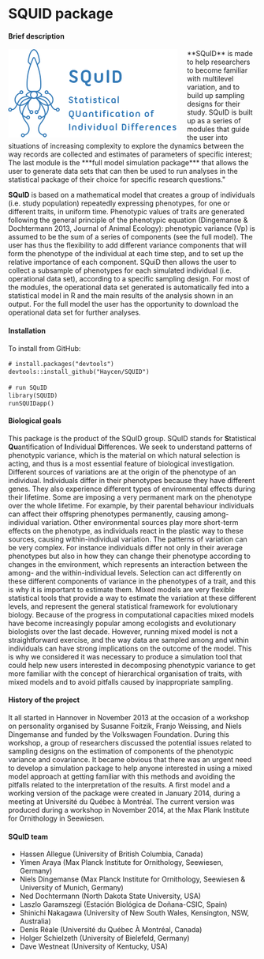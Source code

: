 # SQUID package



#### Brief description
<img id='logo' src='./inst/shiny-squid/www/pictures/logo_2.png' align='left' alt='SQuID' style='padding-right:20px;'>
**SQuID** is made to help researchers to become familiar with multilevel variation, and to build up sampling designs for their study. SQuID is built up as a series of modules that guide the user into situations of increasing complexity to explore the dynamics between the way records are collected and estimates of parameters of specific interest; The last module is the ***full model simulation package*** that allows the user to generate data sets that can then be used to run analyses in the statistical package of their choice for specific research questions."

**SQuID** is based on a mathematical model that creates a group of individuals (i.e. study population) repeatedly expressing phenotypes, for one or different traits, in uniform time. Phenotypic values of traits are generated following the general principle of the phenotypic equation (Dingemanse & Dochtermann 2013, Journal of Animal Ecology): phenotypic variance (Vp) is assumed to be the sum of a series of components (see the full model). The user has thus the flexibility to add different variance components that will form the phenotype of the individual at each time step, and to set up the relative importance of each component. SQuiD then allows the user to collect a subsample of phenotypes for each simulated individual (i.e. operational data set), according to a specific sampling design. For most of the modules, the operational data set generated is automatically fed into a statistical model in R and the main results of the analysis shown in an output. For the full model the user has the opportunity to download the operational data set for further analyses.

#### Installation

To install from GitHub:

```
# install.packages("devtools")
devtools::install_github("Haycen/SQUID")

# run SQuID
library(SQUID)
runSQUIDapp()
```

#### Biological goals
This package is the product of the SQuID group. SQuID stands for **S**tatistical **Qu**antification of **I**ndividual **D**ifferences. We seek to understand patterns of phenotypic variance, which is the material on which natural selection is acting, and thus is a most essential feature of biological investigation. Different sources of variations are at the origin of the phenotype of an individual. Individuals differ in their phenotypes because they have different genes. They also experience different types of environmental effects during their lifetime. Some are imposing a very permanent mark on the phenotype over the whole lifetime. For example, by their parental behaviour individuals can affect their offspring phenotypes permanently, causing among-individual variation. Other environmental sources play more short-term effects on the phenotype, as individuals react in the plastic way to these sources, causing within-individual variation. The patterns of variation can be very complex. For instance individuals differ not only in their average phenotypes but also in how they can change their phenotype according to changes in the environment, which represents an interaction between the among- and the within-individual levels. Selection can act differently on these different components of variance in the phenotypes of a trait, and this is why it is important to estimate them. Mixed models are very flexible statistical tools that provide a way to estimate the variation at these different levels, and represent the general statistical framework for evolutionary biology. Because of the progress in computational capacities mixed models have become increasingly popular among ecologists and evolutionary biologists over the last decade. However, running mixed model is not a straightforward exercise, and the way data are sampled among and within individuals can have strong implications on the outcome of the model. This is why we considered it was necessary to produce a simulation tool that could help new users interested in decomposing phenotypic variance to get more familiar with the concept of hierarchical organisation of traits, with mixed models and to avoid pitfalls caused by inappropriate sampling.


#### History of the project
It all started in Hannover in November 2013 at the occasion of a workshop on personality organised by Susanne Foitzik, Franjo Weissing, and Niels Dingemanse and funded by the Volkswagen Foundation. During this workshop, a group of researchers discussed the potential issues related to sampling designs on the estimation of components of the phenotypic variance and covariance. It became obvious that there was an urgent need to develop a simulation package to help anyone interested in using a mixed model approach at getting familiar with this methods and avoiding the pitfalls related to the interpretation of the results. A first model and a working version of the package were created in January 2014, during a meeting at Université du Québec à Montréal. The current version was produced during a workshop in November 2014, at the Max Plank Institute for Ornithology in Seewiesen. 

#### SQuID team

* Hassen Allegue (University of British Columbia, Canada)
* Yimen Araya (Max Planck Institute for Ornithology, Seewiesen, Germany)
* Niels Dingemanse (Max Planck Institute for Ornithology, Seewiesen & University of Munich, Germany)
* Ned Dochtermann (North Dakota State University, USA)
* Laszlo Garamszegi (Estación Biológica de Doñana-CSIC, Spain)
* Shinichi Nakagawa (University of New South Wales, Kensington, NSW, Australia)
* Denis Réale (Université du Québec À Montréal, Canada)
* Holger Schielzeth (University of Bielefeld, Germany)
* Dave Westneat (University of Kentucky, USA)
